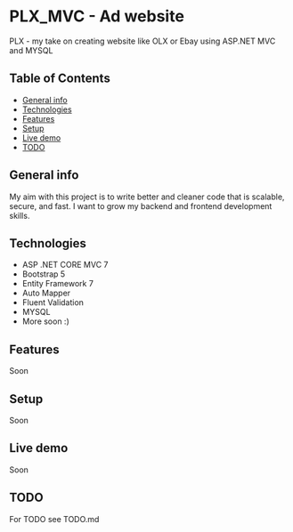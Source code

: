 # PLX_MVC - Ad website
PLX - my take on creating website like OLX or Ebay using ASP.NET MVC and MYSQL

## Table of Contents
* [General info](#general-info)
* [Technologies](#technologies)
* [Features](#features)
* [Setup](#setup)
* [Live demo](#live-demo)
* [TODO](#todo)
## General info
My aim with this project is to write better and cleaner code that is scalable, secure, and fast. I want to grow my backend and frontend development skills.

## Technologies
- ASP .NET CORE MVC 7
- Bootstrap 5
- Entity Framework 7
-  Auto Mapper
-  Fluent Validation
-  MYSQL
-  More soon :)

## Features
Soon

## Setup
Soon

## Live demo
Soon

## TODO
For TODO see TODO.md 
